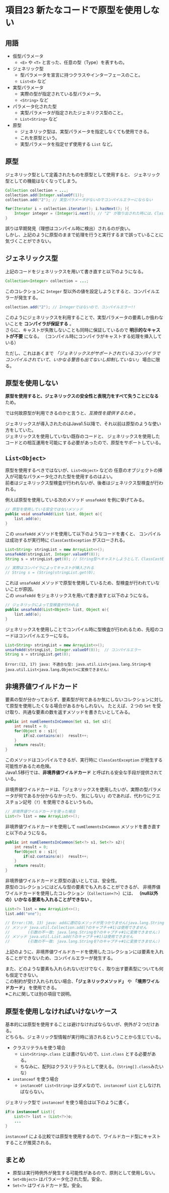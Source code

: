 # 項目23 新たなコードで原型を使用しない

## 用語

* 仮型パラメータ
  * `<E>` や `<T>` と言った、任意の型（Type）を表すもの。
* ジェネリック型
  * 型パラメータを宣言に持つクラスやインターフェースのこと。
  * `List<E>` など
* 実型パラメータ
  * 実際の型が指定されている型パラメータ。
  * `<String>` など
* パラメータ化された型
  * 実型パラメータが指定されたジェネリクス型のこと。
  * `List<String>` など
* 原型
  * ジェネリック型は、実型パラメータを指定しなくても使用できる。
  * これを原型という。
  * 実型パラメータを指定せず使用する `List` など。


## 原型

ジェネリック型として定義されたものを原型として使用すると、
ジェネリック型としての機能はなくなってしまう。  

```java
Collection collection = ...;
collection.add(Integer.valueOf(1));
collection.add("2"); // 実型パラメータがないのでコンパイルエラーにならない

for(Iterator i = collection.iterator(); i.hasNext(); ){
    Integer integer = (Integer)i.next(); // "2" が取り出された時には、ClassCastException がスローされる
}
```

誤りは早期発見（理想はコンパイル時に検出）されるのが良い。  
しかし、上記のように原型のままで処理を行うと実行するまで誤っていることに気づくことができない。  


## ジェネリックス型

上記のコードをジェネリックスを用いて書き直すと以下のようになる。

```java
Collection<Integer> collection = ...;
```

このコレクションに `Integer` 型以外の値を設定しようとすると、コンパイルエラーが発生する。

```java
collection.add("2"); // Integerではないので、コンパイルエラー!!
```

このようにジェネリックスを利用することで、実型パラメータの要素しか扱わないことを **コンパイラが保証する** 。  
さらに、キャストが失敗しないことも同時に保証しているので **明示的なキャストが不要** になる。
（コンパイル時にコンパイラがキャストする処理を挿入している）  

ただし、これはあくまで *「ジェネリックスがサポートされているコンパイラでコンパイルされていて、いかなる警告も出てないし抑制していない」* 場合に限る。


## 原型を使用しない

**原型を使用すると、ジェネリックスの安全性と表現力をすべて失うことになる** ため。  

では何故原型が利用できるのかと言うと、*互換性を提供するため* 。

ジェネリックスが導入されたのはJava1.5以降で、それ以前は原型のような使い方をしていた。  
ジェネリックスを使用していない既存のコードと、
ジェネリックスを使用したコードとの相互運用を可能にする必要があったので、原型をサポートしている。


## `List<Object>`

原型を使用するべきではないが、`List<Object>` などの
任意のオブジェクトの挿入が可能なパラメータ化された型を使用するのはよい。  
前者はジェネリックス型検査が行われないが、後者はジェネリクス型検査が行われる。

例えば原型を使用している次のメソッド `unsafeAdd` を例に挙げてみる。

```java
// 原型を使用している安全ではないメソッド
public void unsafeAdd(List list, Object o){
    list.add(o);
}
```

この `unsafeAdd` メソッドを使用して以下のようなコードを書くと、
コンパイルは成功するが実行時に `ClassCastException` がスローされる。

```java
List<String> stringList = new ArrayList<>();
unsafeAdd(stringList, Integer.valueOf(0));
String s = stringList.get(0); // String型へキャストしようとして、ClassCastException がスロー!!

// 実際はコンパイラによってキャストが挿入される
// String s = (String)stringList.get(0); 
```

これは `unsafeAdd` メソッドで原型を使用しているため、型検査が行われていないことが原因。  
この `unsafeAdd` をジェネリックスを用いて書き直すと以下のようになる。

```java
// ジェネリックによって型検査が行われる
public unsafeAdd(List<Object> list, Object o){
    list.add(o);
}
```

ジェネリックスを使用しことでコンパイル時に型検査が行われるため、先程のコードはコンパイルエラーになる。


```java
List<String> stringList = new ArrayList<>();
unsafeAdd(stringList, Integer.valueOf(0));  // コンパイルエラー
String s = stringList.get(0);
```

```
Error:(12, 17) java: 不適合な型: java.util.List<java.lang.String>をjava.util.List<java.lang.Object>に変換できません:
```


## 非境界値ワイルドカード

要素の型が分かっておらず、要素型が何であるか気にしないコレクションに対して原型を使用したくなる場合があるかもしれない。
たとえば、２つの `Set` を受け取り、共通な要素の数を返すメソッドを書きたいとしてみる。

```java
public int numElementsInCommon(Set s1, Set s2){
    int result = 0;
    for(Object o : s1){
        if(o2.contains(o))  result++;
    }
    return result;
}
```

このメソッドはコンパイルできるが、実行時に `ClassCastException` が発生する可能性があるため危険。  
Java1.5移行では、**非境界値ワイルドカード** と呼ばれる安全な手段が提供されている。

非境界値ワイルドカードは、「ジェネリックスを使用したいが、実際の型パラメータが何であるか分からなかったり、
気にしない」のであれば、代わりにクエスチョン記号（`?`）を使用できるというもの。

```java
// 非境界値ワイルドカードを使った場合
List<?> list = new ArrayList<>();
```

非境界値ワイルドカードを使用して `numElementsInCommon` メソッドを書き直すと以下のようになる。

```java
public int numElementsInCommon(Set<?> s1, Set<?> s2){
    int result = 0;
    for(Object o : s1){
        if(o2.contains(o))  result++;
    }
    return result;
}
```

非境界値ワイルドカードと原型の違いとしては、安全性。  
原型のコレクションにはどんな型の要素でも入れることができるが、
非境界値ワイルドカードを使用したコレクション（`Collection<?>`）には、
**（null以外の）いかなる要素も入れることができない** 。

```java
List<?> list = new ArrayList<>();
list.add("one");

// Error:(30, 13) java: addに適切なメソッドが見つかりません(java.lang.String)
// メソッド java.util.Collection.add(?のキャプチャ#1)は使用できません
//        (引数の不一致: java.lang.Stringを?のキャプチャ#1に変換できません:)
// メソッド java.util.List.add(?のキャプチャ#1)は使用できません
//        (引数の不一致: java.lang.Stringを?のキャプチャ#1に変換できません:)
```

上記のように、非境界値ワイルドカードを使用したコレクションには要素を入れることができないため、コンパイルエラーが発生する。  

また、どのような要素も入れられないだけでなく、取り出す要素型についても何も仮定できない。  
この制約が受け入れられない場合、**「ジェネリックメソッド」** や **「境界ワイルドカード」** を使用できる。  
※これに関しては別の項目で説明。


## 原型を使用しなければいけないケース

基本的には原型を使用することは避けなければならないが、例外が２つだけある。  
どちらも、ジェネリック型情報が実行時に消されるということから生じている。

* クラスリテラルを使う場合
  * `List<String>.class` とは書けないので、`List.class` とする必要がある。
  * ちなみに、配列はクラスリテラルとして使える。（`String[].class`みたいな）
* `instanceof` を使う場合
  * `instanceOf List<String>` はダメなので、`instanceof List` としなければならない。


ジェネリック型で `instanceof` を使う場合は以下のように書く。

```java
if(o instanceof List){
    List<?> list = (List<?>)o;
    ...
}
```

`instanceof` による比較では原型を使用するので、ワイルドカード型にキャストすることが推奨される。


## まとめ

* 原型は実行時例外が発生する可能性があるので、原則として使用しない。
* `Set<Object>` はパラメータ化された型。安全。
* `Set<?>` はワイルドカード型。安全。
